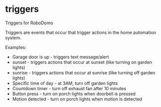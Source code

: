# triggers
Triggers for RoboDomo

Triggers are events that occur that trigger actions in the home automation system.

Examples:

* Garage door is up - triggers text message/alert
* sunset - triggers actions that occur at sunset (like turning on garden lights)
* sunrise - triggers actions that occur at sunrise (like turning off garden lights)
* Specific time of day - at 3AM, turn off garden lights
* Countdown timer - turn off exhaust fan after 10 minutes
* Button press - turn on porch lights when doorbell is pressed
* Motion detected - turn on porch lights when motion is detected

